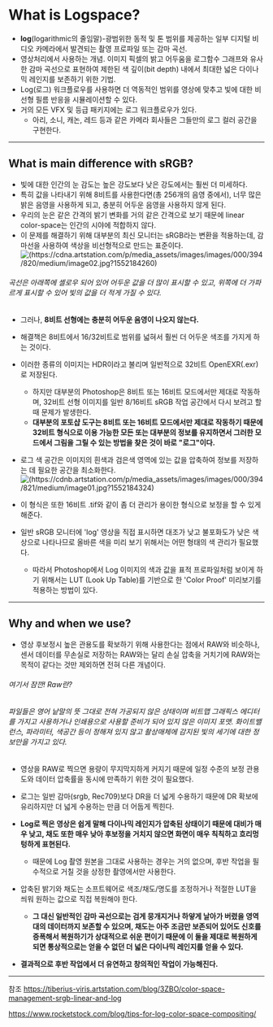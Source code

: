 # What is Logspace?

+ __log__(logarithmic의 줄임말)-광범위한 동적 및 톤 범위를 제공하는 일부 디지털 비디오 카메라에서 발견되는 촬영 프로파일 또는 감마 곡선.
+ 영상처리에서 사용하는 개념. 이미지 픽셀의 밝고 어두움을 로그함수 그래프와 유사한 감마 곡선으로 표현하여 제한된 색 깊이(bit depth) 내에서 최대한 넓은 다이나믹 레인지를 보존하기 위한 기법.
+ Log(로그) 워크플로우를 사용하면 더 역동적인 범위를 영상에 맞추고 빛에 대한 비선형 필름 반응을 시뮬레이션할 수 있다. 
+ 거의 모든 VFX 및 등급 패키지에는 로그 워크플로우가 있다. 
  + 아리, 소니, 캐논, 레드 등과 같은 카메라 회사들은 그들만의 로그 컬러 공간을 구현한다.

------------------------------

## What is main difference with sRGB?

+ 빛에 대한 인간의 눈 감도는 높은 강도보다 낮은 강도에서는 훨씬 더 미세하다.
+ 특히 값을 나타내기 위해 8비트를 사용한다면(총 256개의 음영 중에서), 너무 많은 밝은 음영을 사용하게 되고, 충분히 어두운 음영을 사용하지 않게 된다.
+ 우리의 눈은 같은 간격의 밝기 변화를 거의 같은 간격으로 보기 때문에 linear color-space는 인간의 시야에 적합하지 않다. 
+ 이 문제를 해결하기 위해 대부분의 최신 모니터는 sRGB라는 변환을 적용하는데, 감마선을 사용하여 색상을 비선형적으로 만드는 표준이다.
![(https://cdna.artstation.com/p/media_assets/images/images/000/394/820/medium/image02.jpg?1552184260)](https://cdna.artstation.com/p/media_assets/images/images/000/394/820/medium/image02.jpg?1552184260)

###### 곡선은 아래쪽에 셸로우 되어 있어 어두운 값을 더 많이 표시할 수 있고, 위쪽에 더 가파르게 표시할 수 있어 빛의 값을 더 적게 가질 수 있다.

  + 그러나, __8비트 선형에는 충분히 어두운 음영이 나오지 않는다.__
  + 해결책은 8비트에서 16/32비트로 범위를 넓혀서 훨씬 더 어두운 색조를 가지게 하는 것이다. 
  + 이러한 종류의 이미지는 HDR이라고 불리며 일반적으로 32비트 OpenEXR(.exr)로 저장된다.

      + 하지만 대부분의 Photoshop은 8비트 또는 16비트 모드에서만 제대로 작동하며, 32비트 선형 이미지를 일반 8/16비트 sRGB 작업 공간에서 다시 보려고 할 때 문제가 발생한다.
      + __대부분의 포토샵 도구는 8비트 또는 16비트 모드에서만 제대로 작동하기 때문에 32비트 형식으로 이용 가능한 모든 또는 대부분의 정보를 유지하면서 그러한 모드에서 그림을 그릴 수 있는 방법을 찾은 것이 바로 "로그"이다.__

+ 로그 색 공간은 이미지의 흰색과 검은색 영역에 있는 값을 압축하여 정보를 저장하는 데 필요한 공간을 최소화한다.
![(https://cdnb.artstation.com/p/media_assets/images/images/000/394/821/medium/image01.jpg?1552184324)](https://cdnb.artstation.com/p/media_assets/images/images/000/394/821/medium/image01.jpg?1552184324)
+ 이 형식은 또한 16비트 .tif와 같이 좀 더 관리가 용이한 형식으로 보정을 할 수 있게 해준다. 

+ 일반 sRGB 모니터에 'log' 영상을 직접 표시하면 대조가 낮고 불포화도가 낮은 색상으로 나타나므로 올바른 색을 미리 보기 위해서는 어떤 형태의 색 관리가 필요했다.
  + 따라서 Photoshop에서 Log 이미지의 색과 값을 표적 프로파일처럼 보이게 하기 위해서는 LUT (Look Up Table)를 기반으로 한 'Color Proof' 미리보기를 적용하는 방법이 있다. 

-----------------------------

## Why and when we use?

+ 영상 후보정시 높은 관용도를 확보하기 위해 사용한다는 점에서 RAW와 비슷하나, 센서 데이터를 무손실로 저장하는 RAW와는 달리 손실 압축을 거치기에 RAW와는 목적이 같다는 것만 제외하면 전혀 다른 개념이다.

######  여기서 잠깐! Raw란?
###### 파일들은 영어 낱말의 뜻 그대로 전혀 가공되지 않은 상태이며 비트맵 그래픽스 에디터를 가지고 사용하거나 인쇄용으로 사용할 준비가 되어 있지 않은 이미지 포맷. 화이트밸런스, 파라미터, 색공간 등이 정해져 있지 않고 촬상매체에 감지된 빛의 세기에 대한 정보만을 가지고 있다.

+ 영상을 RAW로 찍으면 용량이 무지막지하게 커지기 때문에 일정 수준의 보정 관용도와 데이터 압축률을 동시에 만족하기 위한 것이 필요했다.
+ 로그는 일반 감마(srgb, Rec709)보다 DR을 더 넓게 수용하기 때문에 DR 확보에 유리하지만 더 넓게 수용하는 만큼 더 어둡게 찍힌다.
+ __Log로 찍은 영상은 쉽게 말해 다이나믹 레인지가 압축된 상태이기 때문에 대비가 매우 낮고, 채도 또한 매우 낮아 후보정을 거치지 않으면 화면이 매우 칙칙하고 흐리멍텅하게 표현된다.__
   + 때문에 Log 촬영 원본을 그대로 사용하는 경우는 거의 없으며, 후반 작업을 필수적으로 거칠 것을 상정한 촬영에서만 사용한다.
+ 압축된 밝기와 채도는 소프트웨어로 색조/채도/명도를 조정하거나 적절한 LUT을 씌워 원하는 값으로 직접 복원해야 한다. 

   + __그 대신 일반적인 감마 곡선으로는 검게 뭉개지거나 하얗게 날아가 버렸을 영역대의 데이터까지 보존할 수 있으며, 채도는 아주 조금만 보존되어 있어도 신호를 증폭해서 복원하기가 상대적으로 쉬운 편이기 때문에 이 둘을 제대로 복원하게 되면 통상적으로는 얻을 수 없던 더 넓은 다이나믹 레인지를 얻을 수 있다.__
   
+ __결과적으로 후반 작업에서 더 유연하고 창의적인 작업이 가능해진다.__


----------------------------------

참조
https://tiberius-viris.artstation.com/blog/3ZBO/color-space-management-srgb-linear-and-log

https://www.rocketstock.com/blog/tips-for-log-color-space-compositing/
